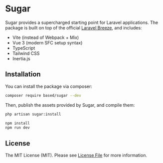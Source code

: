 # Sugar

Sugar provides a supercharged starting point for Laravel applications. The package is built on top of the official [Laravel Breeze](https://github.com/laravel/breeze), and includes:

-   Vite (instead of Webpack + Mix)
-   Vue 3 (modern SFC setup syntax)
-   TypeScript
-   Tailwind CSS
-   Inertia.js

## Installation

You can install the package via composer:

```bash
composer require based/sugar --dev
```

Then, publish the assets provided by Sugar, and compile them:

```bash
php artisan sugar:install

npm install
npm run dev
```

## License

The MIT License (MIT). Please see [License File](LICENSE.md) for more information.
